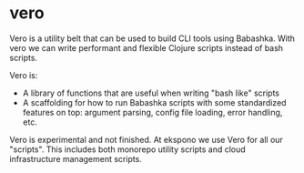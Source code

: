 # vero

Vero is a utility belt that can be used to build CLI tools using Babashka. With vero we can write performant and flexible Clojure scripts instead of bash scripts.

Vero is: 

* A library of functions that are useful when writing "bash like" scripts 
* A scaffolding for how to run Babashka scripts with some standardized features on top: argument parsing, config file loading, error handling, etc.

Vero is experimental and not finished. At ekspono we use Vero for all our "scripts". This includes both monorepo utility scripts and cloud infrastructure management scripts.
